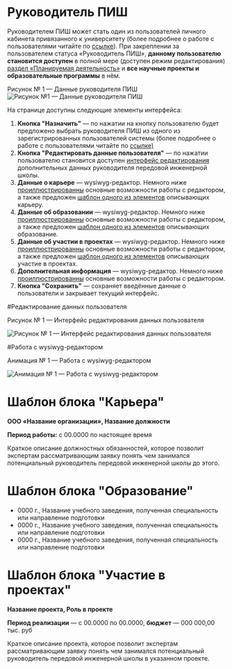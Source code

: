 # Руководитель ПИШ
Руководителем ПИШ может стать один из пользователей личного кабинета привязанного к университету (более подробнее о работе с пользователями читайте по [ссылке](https://help.sociocenter.info/docs/advanced-engineering-schools/users)). При закреплении за пользователем статуса «Руководитель ПИШ», __данному пользователю становится доступен__ в полной мере (доступен режим редактирования) [раздел «Планируемая деятельность»](https://help.sociocenter.info/docs/advanced-engineering-schools/roadmap) и __все научные проекты и образовательные программы__ в нём.

Рисунок № 1 — Данные руководителя ПИШ
![Рисунок №1 — Данные руководителя ПИШ](https://help.sociocenter.info/assets/images/aes-team-lead-01-6084447dca580d33d9264541f6cbe44a.png) 

На странице доступны следующие элементы интерфейса:

1. __Кнопка "Назначить"__ — по нажатии на кнопку пользователю будет предложено выбрать руководителя ПИШ из одного из зарегистрированных пользователей системы (более подробнее о работе с пользователями читайте по [ссылке)](https://help.sociocenter.info/docs/advanced-engineering-schools/users)
2. __Кнопка "Редактировать данные пользователя"__ — по нажатии пользователю становится доступен [интерфейс редактирования](https://help.sociocenter.info/docs/advanced-engineering-schools/team-lead#%D1%80%D0%B5%D0%B4%D0%B0%D0%BA%D1%82%D0%B8%D1%80%D0%BE%D0%B2%D0%B0%D0%BD%D0%B8%D0%B5-%D0%B4%D0%B0%D0%BD%D0%BD%D1%8B%D1%85-%D0%BF%D0%BE%D0%BB%D1%8C%D0%B7%D0%BE%D0%B2%D0%B0%D1%82%D0%B5%D0%BB%D1%8F) дополнительных данных руководителя передовой инженерной школы.
 3. __Данные о карьере__ — wysiwyg-редактор. Немного ниже [проиллюстрированны](https://help.sociocenter.info/docs/advanced-engineering-schools/team-lead#%D1%80%D0%B0%D0%B1%D0%BE%D1%82%D0%B0-%D1%81-wysiwyg-%D1%80%D0%B5%D0%B4%D0%B0%D0%BA%D1%82%D0%BE%D1%80%D0%BE%D0%BC) основные возможности работы с редактором, а также предложен [шаблон одного из элементов](https://help.sociocenter.info/docs/advanced-engineering-schools/team-lead#%D1%88%D0%B0%D0%B1%D0%BB%D0%BE%D0%BD-%D0%B1%D0%BB%D0%BE%D0%BA%D0%B0-%D0%BA%D0%B0%D1%80%D1%8C%D0%B5%D1%80%D0%B0) описывающих карьеру.
4. __Данные об образовании__ — wysiwyg-редактор. Немного ниже [проиллюстрированны](https://help.sociocenter.info/docs/advanced-engineering-schools/team-lead#%D1%80%D0%B0%D0%B1%D0%BE%D1%82%D0%B0-%D1%81-wysiwyg-%D1%80%D0%B5%D0%B4%D0%B0%D0%BA%D1%82%D0%BE%D1%80%D0%BE%D0%BC) основные возможности работы с редактором, а также предложен [шаблон одного из элементов](https://help.sociocenter.info/docs/advanced-engineering-schools/team-lead#%D1%88%D0%B0%D0%B1%D0%BB%D0%BE%D0%BD-%D0%B1%D0%BB%D0%BE%D0%BA%D0%B0-%D0%BE%D0%B1%D1%80%D0%B0%D0%B7%D0%BE%D0%B2%D0%B0%D0%BD%D0%B8%D0%B5) описывающих образование.
5. __Данные об участии в проектах__ — wysiwyg-редактор. Немного ниже [проиллюстрированны](https://help.sociocenter.info/docs/advanced-engineering-schools/team-lead#%D1%80%D0%B0%D0%B1%D0%BE%D1%82%D0%B0-%D1%81-wysiwyg-%D1%80%D0%B5%D0%B4%D0%B0%D0%BA%D1%82%D0%BE%D1%80%D0%BE%D0%BC) основные возможности работы с редактором, а также предложен [шаблон одного из элементов](https://help.sociocenter.info/docs/advanced-engineering-schools/team-lead#%D1%88%D0%B0%D0%B1%D0%BB%D0%BE%D0%BD-%D0%B1%D0%BB%D0%BE%D0%BA%D0%B0-%D1%83%D1%87%D0%B0%D1%81%D1%82%D0%B8%D0%B5-%D0%B2-%D0%BF%D1%80%D0%BE%D0%B5%D0%BA%D1%82%D0%B0%D1%85) описывающих участие в проектах.
6. __Дополнительная информация__ — wysiwyg-редактор. Немного ниже [проиллюстрированны](https://help.sociocenter.info/docs/advanced-engineering-schools/team-lead#%D1%80%D0%B0%D0%B1%D0%BE%D1%82%D0%B0-%D1%81-wysiwyg-%D1%80%D0%B5%D0%B4%D0%B0%D0%BA%D1%82%D0%BE%D1%80%D0%BE%D0%BC) основные возможности работы с редактором.
7. __Кнопка "Сохранить"__ — сохраняет введённые данные о пользователи и закрывает текущий интерфейс.

#Редактирование данных пользователя

Рисунок № 1 — Интерфейс редактирования данных пользователя

![Рисунок № 1 — Интерфейс редактирования данных пользователя](https://help.sociocenter.info/assets/images/aes-roadmap-15-21db3e1804c79126c5aefaf7f830bdb4.png)


#Работа с wysiwyg-редактором

Анимация № 1 — Работа с wysiwyg-редактором

![Анимация № 1 — Работа с wysiwyg-редактором](https://help.sociocenter.info/assets/images/aes-program-02-32372b56c7307d85e6f0f309087f248b.gif)


# Шаблон блока "Карьера"

__ООО «Название организации», Название должности__

__Период работы:__ с 00.0000 по настоящее время

Краткое описание должностных обязанностей, которое позволит экспертам рассматривающим заявку понять чем занимался потенциальный руководитель передовой инженерной школы до этого.

# Шаблон блока "Образование"

* 0000 г., Название учебного заведения, полученная специальность или направление подготовки
* 0000 г., Название учебного заведения, полученная специальность или направление подготовки
* 0000 г., Название учебного заведения, полученная специальность или направление подготовки

# Шаблон блока "Участие в проектах"

__Название проекта, Роль в проекте__
 
__Период реализации__ — с 00.0000 по 00.0000, __бюджет__ — 000 000,00 тыс. руб

Краткое описание проекта, которое позволит экспертам рассматривающим заявку понять чем занимался потенциальный руководитель передовой инженерной школы в указанном проекте.
